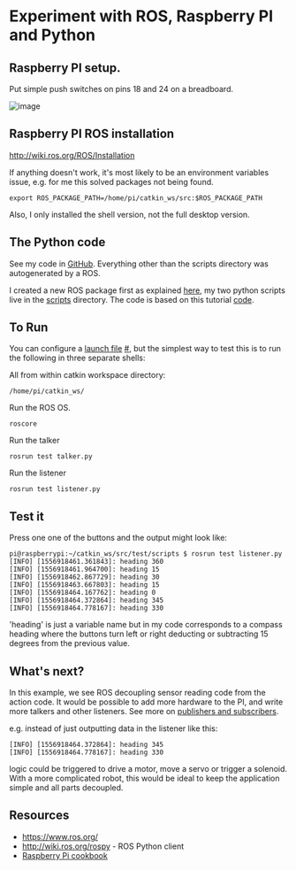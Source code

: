 # Experiment with ROS, Raspberry PI and Python

## Raspberry PI setup.

Put simple push switches on pins 18 and 24 on a breadboard.

![image](https://klausharris.files.wordpress.com/2019/05/img_20190504_081019052.jpg)

## Raspberry PI ROS installation

http://wiki.ros.org/ROS/Installation

If anything doesn't work, it's most likely to be an environment variables issue, e.g. for me this solved packages not being found.

```
export ROS_PACKAGE_PATH=/home/pi/catkin_ws/src:$ROS_PACKAGE_PATH
```

Also, I only installed the shell version, not the full desktop version.

## The Python code

See my code in [GitHub](https://github.com/klasharr/auto_boat/tree/master/test). Everything other than the scripts directory was autogenerated by a ROS.

I created a new ROS package first as explained [here](http://wiki.ros.org/catkin/Tutorials/CreatingPackage), my two python scripts live in the [scripts](https://github.com/klasharr/auto_boat/tree/master/test/scripts) directory. The code is based on this tutorial [code](http://wiki.ros.org/ROS/Tutorials/WritingPublisherSubscriber%28python%29).

## To Run

You can configure a [launch file](http://wiki.ros.org/roslaunch/XML#Example_.launch_XML_Config_Files) [#](http://wiki.ros.org/roslaunch), but the simplest way to test this is to run the following in three separate shells:

All from within catkin workspace directory:

```
/home/pi/catkin_ws/
```

Run the ROS OS.

```
roscore
```

Run the talker

```
rosrun test talker.py
```

Run the listener

```
rosrun test listener.py
```

## Test it

Press one one of the buttons and the output might look like:

```
pi@raspberrypi:~/catkin_ws/src/test/scripts $ rosrun test listener.py 
[INFO] [1556918461.361843]: heading 360
[INFO] [1556918461.964700]: heading 15
[INFO] [1556918462.867729]: heading 30
[INFO] [1556918463.667803]: heading 15
[INFO] [1556918464.167762]: heading 0
[INFO] [1556918464.372864]: heading 345
[INFO] [1556918464.778167]: heading 330
```

'heading' is just a variable name but in my code corresponds to a compass heading where the buttons turn left or right deducting or subtracting 15 degrees from the previous value.

## What's next?

In this example, we see ROS decoupling sensor reading code from the action code. It would be possible to add more hardware to the PI, and write more talkers and other listeners. See more on [publishers and subscribers](http://wiki.ros.org/roscpp/Overview/Publishers%20and%20Subscribers). 

e.g. instead of just outputting data in the listener like this:

```
[INFO] [1556918464.372864]: heading 345
[INFO] [1556918464.778167]: heading 330
```

logic could be triggered to drive a motor, move a servo or trigger a solenoid. With a more complicated robot, this would be ideal to keep the application simple and all parts decoupled.

## Resources

- https://www.ros.org/ 
- http://wiki.ros.org/rospy - ROS Python client
- [Raspberry Pi cookbook](http://shop.oreilly.com/product/0636920045182.do)

